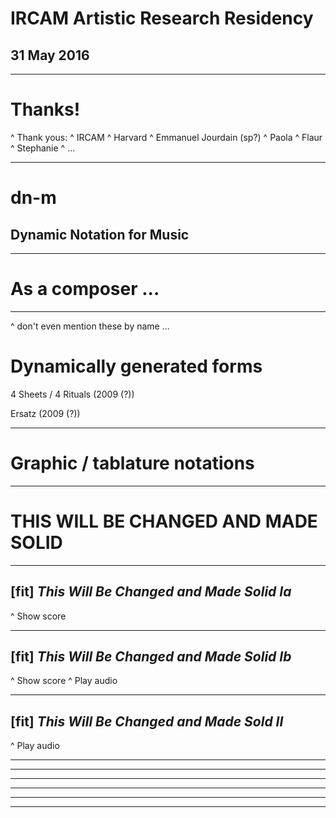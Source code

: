 # IRCAM Artistic Research Residency
## 31 May 2016

---

# Thanks!
^ Thank yous:
^ IRCAM
^ Harvard
^ Emmanuel Jourdain (sp?)
^ Paola
^ Flaur
^ Stephanie
^ ...

---

# dn-m
## Dynamic Notation for Music

---

# As a composer ...

---

^ don't even mention these by name ...
# Dynamically generated forms
 
 4 Sheets / 4 Rituals (2009 (?))
 
 Ersatz (2009 (?))

---

# Graphic / tablature notations

--- 

# THIS WILL BE CHANGED AND MADE SOLID 

---

## [fit] _This Will Be Changed and Made Solid I**a**_
^ Show score

---

## [fit] _This Will Be Changed and Made Solid I**b**_
^ Show score
^ Play audio

---

## [fit] _This Will Be Changed and Made Sold II_
^ Play audio

---

---

---

---

---

---